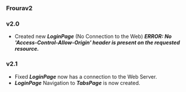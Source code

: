 ### Frourav2

### v2.0
 - Created new ***LoginPage*** (No Connection to the Web)
  ***ERROR: No 'Access-Control-Allow-Origin' header is present on the requested resource.***
### v2.1
 - Fixed ***LoginPage*** now has a connection to the Web Server.
 - ***LoginPage*** Navigation to ***TabsPage*** is now created.